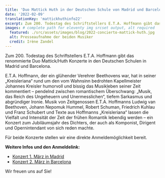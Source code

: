 ```yaml
---
title: 'Duo Mattick Huth in der Deutschen Schule von Madrid und Barcelona'
date: '2022-02-09'
translationKey: 'mattickhuthinfo22'
excerpt: Zum 200. Todestag des Schriftstellers E.T.A. Hoffmann gibt das renommierte Duo Mattick/Huth Konzerte in den Deutschen Schulen in Madrid und Barcelona.
images: # complete path for eleventy img srcset output, alt required
  featured: ./src/assets/images/blog/2022-concierto-mattick-huth.jpg
  alt: Presseaufnahme der beiden Musiker
  credit: Irène Zandel
---
```


Zum 200. Todestag des Schriftstellers E.T.A. Hoffmann gibt das renommierte Duo Mattick/Huth Konzerte in den Deutschen Schulen in Madrid und Barcelona.

E.T.A. Hoffmann, der ein glühender Verehrer Beethovens war, hat in seiner „Kreisleriana“ rund um den vom Wahnsinn bedrohten Kapellmeister Johannes Kreisler humorvoll und bissig das Musikleben seiner Zeit kommentiert – pendelnd zwischen romantischem Überschwang: „Musik, das Reich des Ungeheuern und Unermesslichen“, tiefem Sarkasmus und abgründiger Ironie. Musik von Zeitgenossen E.T.A. Hoffmanns Ludwig van Beethoven, Johann Nepomuk Hummel, Robert Schuman, Friedrich Kuhlau und Franz Schubert und Texte aus Hoffmanns „Kreisleriana“ lassen die Vielfalt und Intensität der Zeit der frühen Romantik lebendig werden – ein Konzert zum Jubiläumsjahr des Dichters, der auch als Komponist, Dirigent und Opernintendant von sich reden machte.

Für beide Konzerte stellen wir eine direkte Anmeldemöglichkeit bereit.

**Weitere Infos und den Anmeldelink:**

- [Konzert 1. März in Madrid](https://www.fundaciongoethe.org/de/events/duo-mattick-huth-madrid-2022/)
- [Konzert 2. März in Barcelona](https://www.fundaciongoethe.org/de/events/duo-mattick-huth-barcelona-2022/)

Wir freuen uns auf Sie!
